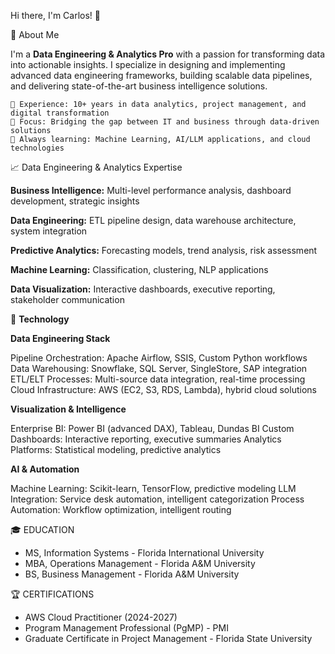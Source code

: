 Hi there, I'm Carlos! 👋

🚀 About Me

I'm a **Data Engineering & Analytics Pro** with a passion for transforming data into actionable insights. I specialize in designing and implementing advanced data engineering frameworks, building scalable data pipelines, and delivering state-of-the-art business intelligence solutions.

    💼 Experience: 10+ years in data analytics, project management, and digital transformation
    🎯 Focus: Bridging the gap between IT and business through data-driven solutions
    🌱 Always learning: Machine Learning, AI/LLM applications, and cloud technologies

📈 Data Engineering & Analytics Expertise

**Business Intelligence:** Multi-level performance analysis, dashboard development, strategic insights

**Data Engineering:** ETL pipeline design, data warehouse architecture, system integration

**Predictive Analytics:** Forecasting models, trend analysis, risk assessment

**Machine Learning:** Classification, clustering, NLP applications

**Data Visualization:** Interactive dashboards, executive reporting, stakeholder communication

🔬 **Technology**

**Data Engineering Stack**

Pipeline Orchestration: Apache Airflow, SSIS, Custom Python workflows
Data Warehousing: Snowflake, SQL Server, SingleStore, SAP integration
ETL/ELT Processes: Multi-source data integration, real-time processing
Cloud Infrastructure: AWS (EC2, S3, RDS, Lambda), hybrid cloud solutions

**Visualization & Intelligence**

Enterprise BI: Power BI (advanced DAX), Tableau, Dundas BI
Custom Dashboards: Interactive reporting, executive summaries
Analytics Platforms: Statistical modeling, predictive analytics

**AI & Automation**

Machine Learning: Scikit-learn, TensorFlow, predictive modeling
LLM Integration: Service desk automation, intelligent categorization
Process Automation: Workflow optimization, intelligent routing

🎓 EDUCATION
- MS, Information Systems - Florida International University
- MBA, Operations Management - Florida A&M University
- BS, Business Management - Florida A&M University

🏆 CERTIFICATIONS
- AWS Cloud Practitioner (2024-2027)
- Program Management Professional (PgMP) - PMI
- Graduate Certificate in Project Management - Florida State University